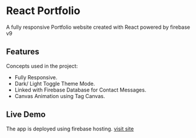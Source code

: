 # React Portfolio

A fully responsive Portfolio website created with React powered by firebase v9

## Features
Concepts used in the project:
* Fully Responsive.
* Dark/ Light Toggle Theme Mode.
* Linked with Firebase Database for Contact Messages.
* Canvas Animation using Tag Canvas.


## Live Demo
The app is deployed using firebase hosting. [visit site](https://react-invoice-app-c9baa.web.app/)
